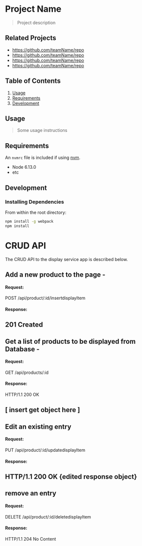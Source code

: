 # Project Name

> Project description

## Related Projects

  - https://github.com/teamName/repo
  - https://github.com/teamName/repo
  - https://github.com/teamName/repo
  - https://github.com/teamName/repo

## Table of Contents

1. [Usage](#Usage)
1. [Requirements](#requirements)
1. [Development](#development)

## Usage

> Some usage instructions

## Requirements

An `nvmrc` file is included if using [nvm](https://github.com/creationix/nvm).

- Node 6.13.0
- etc

## Development

### Installing Dependencies

From within the root directory:

```sh
npm install -g webpack
npm install
```

# CRUD API
The CRUD API to the display service app is described below.

## Add a new product to the page -
#### Request:

POST /api/product/:id/insertdisplayItem

#### Response:
201 Created
--------------------------------------

## Get a list of products to be displayed from Database -
#### Request:
GET /api/products/:id

#### Response:
HTTP/1.1 200 OK

[ insert get object here ]
-------------------------------------

## Edit an existing entry
#### Request:
PUT /api/product/:id/updatedisplayItem

#### Response:
HTTP/1.1 200 OK
{edited response object}
--------------------------------------

## remove an entry
#### Request:
DELETE /api/product/:id/deletedisplayItem

#### Response:
HTTP/1.1 204 No Content